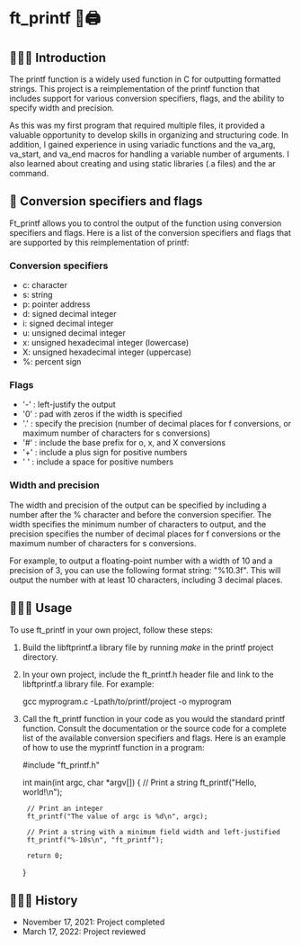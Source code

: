 # ft_printf  🎈🖨
## 💁🏻‍♂️ Introduction
The printf function is a widely used function in C for outputting formatted strings. This project is a reimplementation of the printf function that includes support for various conversion specifiers, flags, and the ability to specify width and precision.

As this was my first program that required multiple files, it provided a valuable opportunity to develop skills in organizing and structuring code. In addition, I gained experience in using variadic functions and the va_arg, va_start, and va_end macros for handling a variable number of arguments. I also learned about creating and using static libraries (.a files) and the ar command.

## 📌 Conversion specifiers and flags
Ft_printf allows you to control the output of the function using conversion specifiers and flags. Here is a list of the conversion specifiers and flags that are supported by this reimplementation of printf:

### Conversion specifiers
- c: character
- s: string
- p: pointer address
- d: signed decimal integer
- i: signed decimal integer
- u: unsigned decimal integer
- x: unsigned hexadecimal integer (lowercase)
- X: unsigned hexadecimal integer (uppercase)
- %: percent sign

### Flags
- '-' : left-justify the output
- '0' : pad with zeros if the width is specified
- '.' : specify the precision (number of decimal places for f conversions, or maximum number of characters for s conversions)
- '#' : include the base prefix for o, x, and X conversions
- '+' : include a plus sign for positive numbers
- ' ' : include a space for positive numbers

### Width and precision
The width and precision of the output can be specified by including a number after the % character and before the conversion specifier. The width specifies the minimum number of characters to output, and the precision specifies the number of decimal places for f conversions or the maximum number of characters for s conversions.

For example, to output a floating-point number with a width of 10 and a precision of 3, you can use the following format string: "%10.3f". This will output the number with at least 10 characters, including 3 decimal places.

## 👨🏻‍💻 Usage
To use ft_printf in your own project, follow these steps:

1. Build the libftprintf.a library file by running *make* in the printf project directory.

2. In your own project, include the ft_printf.h header file and link to the libftprintf.a library file. For example:
    
    gcc myprogram.c -Lpath/to/printf/project -o myprogram

3. Call the ft_printf function in your code as you would the standard printf function. Consult the documentation or the source code for a complete list of the available conversion specifiers and flags.
Here is an example of how to use the myprintf function in a program:

    #include "ft_printf.h"

    int main(int argc, char *argv[]) {
        // Print a string
        ft_printf("Hello, world!\n");

        // Print an integer
        ft_printf("The value of argc is %d\n", argc);

        // Print a string with a minimum field width and left-justified
        ft_printf("%-10s\n", "ft_printf");
        
        return 0;
    }

## 👨🏻‍🎓 History
- November 17, 2021: Project completed
- March 17, 2022: Project reviewed

